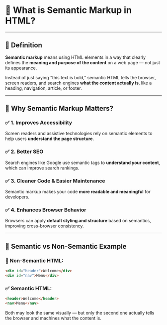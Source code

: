 # 🧠 What is Semantic Markup in HTML?

---

## 📌 Definition

**Semantic markup** means using HTML elements in a way that clearly defines the **meaning and purpose of the content** on a web page — not just its appearance.

Instead of just saying “this text is bold,” semantic HTML tells the browser, screen readers, and search engines **what the content actually is**, like a heading, navigation, article, or footer.

---

## 🧩 Why Semantic Markup Matters?

### ✅ 1. **Improves Accessibility**
Screen readers and assistive technologies rely on semantic elements to help users **understand the page structure**.

### ✅ 2. **Better SEO**
Search engines like Google use semantic tags to **understand your content**, which can improve search rankings.

### ✅ 3. **Cleaner Code & Easier Maintenance**
Semantic markup makes your code **more readable and meaningful** for developers.

### ✅ 4. **Enhances Browser Behavior**
Browsers can apply **default styling and structure** based on semantics, improving cross-browser consistency.

---

## 🧠 Semantic vs Non-Semantic Example

### 🚫 Non-Semantic HTML:
```html
<div id="header">Welcome</div>
<div id="nav">Menu</div>
```

### ✅ Semantic HTML:
```html
<header>Welcome</header>
<nav>Menu</nav>
```
Both may look the same visually — but only the second one actually tells the browser and machines what the content is.